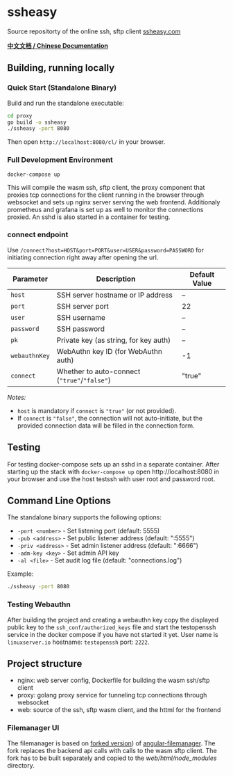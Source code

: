 # ssheasy

Source repositorty of the online ssh, sftp client [ssheasy.com](https://ssheasy.com)

**[中文文档 / Chinese Documentation](README_CN.md)**

## Building, running locally

### Quick Start (Standalone Binary)

Build and run the standalone executable:

```bash
cd proxy
go build -o ssheasy
./ssheasy -port 8080
```

Then open `http://localhost:8080/cl/` in your browser.

### Full Development Environment

`docker-compose up`

This will compile the wasm ssh, sftp client, the proxy component that proxies tcp connections for the client running in the browser through websocket and sets up nginx server serving the web frontend.
Additionaly prometheus and grafana is set up as well to monitor the connections proxied. An sshd is also started in a container for testing.

### connect endpoint

Use `/connect?host=HOST&port=PORT&user=USER&password=PASSWORD` for initiating connection right away after opening the url.


| Parameter      | Description                                 | Default Value |
|----------------|---------------------------------------------|--------------|
| `host`         | SSH server hostname or IP address           | –            |
| `port`         | SSH server port                             | 22           |
| `user`         | SSH username                                | –            |
| `password`     | SSH password                                | –            |
| `pk`           | Private key (as string, for key auth)       | –            |
| `webauthnKey`  | WebAuthn key ID (for WebAuthn auth)         | -1           |
| `connect`      | Whether to auto-connect (`"true"`/`"false"`) | "true"      |

*Notes:*
- `host` is mandatory if `connect` is `"true"` (or not provided).
- If `connect` is `"false"`, the connection will not auto-initiate, but the provided connection data will be filled in the connection form.


## Testing

For testing docker-compose sets up an sshd in a separate container. After starting up the stack with `docker-compose up` open http://localhost:8080 in your browser and use the host testssh with user root and password root.

## Command Line Options

The standalone binary supports the following options:

- `-port <number>` - Set listening port (default: 5555)
- `-pub <address>` - Set public listener address (default: ":5555")
- `-priv <address>` - Set admin listener address (default: ":6666")
- `-adm-key <key>` - Set admin API key
- `-al <file>` - Set audit log file (default: "connections.log")

Example:
```bash
./ssheasy -port 8080
```

### Testing Webauthn

After building the project and creating a webauthn key copy the displayed public key to the `ssh_conf/authorized_keys` file and start the testopenssh service in the docker compose if you have not started it yet. User name is `linuxserver.io` hostname: `testopenssh` port: `2222`.  

## Project structure

* nginx: web server config, Dockerfile for building the wasm ssh/sftp client
* proxy: golang proxy service for tunneling tcp connections through websocket
* web: source of the ssh, sftp wasm client, and the httml for the frontend

### Filemanager UI

The filemanager is based on [forked version](https://github.com/hullarb/angular-filemanager)) of [angular-filemanager](https://github.com/joni2back/angular-filemanager). The fork replaces the backend api calls with calls to the wasm sftp client.
The fork has to be built separately and copied to the *web/html/node_modules* directory.
